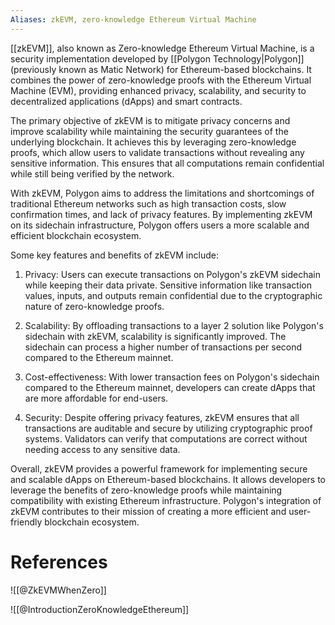 ```yaml
---
Aliases: zkEVM, zero-knowledge Ethereum Virtual Machine
---
```


[[zkEVM]], also known as Zero-knowledge Ethereum Virtual Machine, is a security implementation developed by [[Polygon Technology|Polygon]] (previously known as Matic Network) for Ethereum-based blockchains. It combines the power of zero-knowledge proofs with the Ethereum Virtual Machine (EVM), providing enhanced privacy, scalability, and security to decentralized applications (dApps) and smart contracts.

The primary objective of zkEVM is to mitigate privacy concerns and improve scalability while maintaining the security guarantees of the underlying blockchain. It achieves this by leveraging zero-knowledge proofs, which allow users to validate transactions without revealing any sensitive information. This ensures that all computations remain confidential while still being verified by the network.

With zkEVM, Polygon aims to address the limitations and shortcomings of traditional Ethereum networks such as high transaction costs, slow confirmation times, and lack of privacy features. By implementing zkEVM on its sidechain infrastructure, Polygon offers users a more scalable and efficient blockchain ecosystem.

Some key features and benefits of zkEVM include:

1. Privacy: Users can execute transactions on Polygon's zkEVM sidechain while keeping their data private. Sensitive information like transaction values, inputs, and outputs remain confidential due to the cryptographic nature of zero-knowledge proofs.

2. Scalability: By offloading transactions to a layer 2 solution like Polygon's sidechain with zkEVM, scalability is significantly improved. The sidechain can process a higher number of transactions per second compared to the Ethereum mainnet.

3. Cost-effectiveness: With lower transaction fees on Polygon's sidechain compared to the Ethereum mainnet, developers can create dApps that are more affordable for end-users.

4. Security: Despite offering privacy features, zkEVM ensures that all transactions are auditable and secure by utilizing cryptographic proof systems. Validators can verify that computations are correct without needing access to any sensitive data.

Overall, zkEVM provides a powerful framework for implementing secure and scalable dApps on Ethereum-based blockchains. It allows developers to leverage the benefits of zero-knowledge proofs while maintaining compatibility with existing Ethereum infrastructure. Polygon's integration of zkEVM contributes to their mission of creating a more efficient and user-friendly blockchain ecosystem.

# References

![[@ZkEVMWhenZero]]

![[@IntroductionZeroKnowledgeEthereum]]